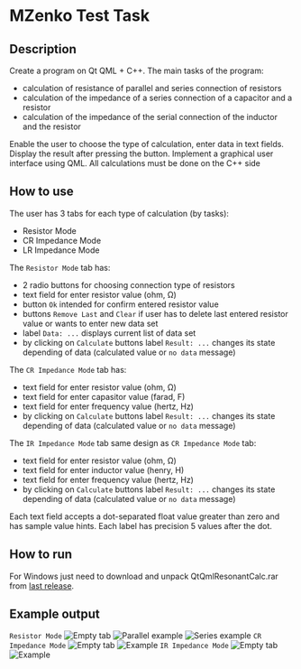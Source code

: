 # MZenko Test Task
## Description
Create a program on Qt QML + C++.
The main tasks of the program:
- calculation of resistance of parallel and series connection of resistors
- calculation of the impedance of a series connection of a capacitor and a resistor
- calculation of the impedance of the serial connection of the inductor and the resistor

Enable the user to choose the type of calculation, enter data in text fields. Display the result after pressing the button.
Implement a graphical user interface using QML.
All calculations must be done on the C++ side
## How to use
The user has 3 tabs for each type of calculation (by tasks):
- Resistor Mode
- CR Impedance Mode
- LR Impedance Mode

The `Resistor Mode` tab has:
- 2 radio buttons for choosing connection type of resistors
- text field for enter resistor value (ohm, Ω)
- button `Ok` intended for confirm entered resistor value
- buttons `Remove Last` and `Clear` if user has to delete last entered resistor value or wants to enter new data set
- label `Data: ...` displays current list of data set
- by clicking on `Calculate` buttons label `Result: ...` changes its state depending of data (calculated value or `no data` message)

The `CR Impedance Mode` tab has:
- text field for enter resistor value (ohm, Ω)
- text field for enter capasitor value (farad, F)
- text field for enter frequency value (hertz, Hz)
- by clicking on `Calculate` buttons label `Result: ...` changes its state depending of data (calculated value or `no data` message)

The `IR Impedance Mode` tab same design as `CR Impedance Mode` tab:
- text field for enter resistor value (ohm, Ω)
- text field for enter inductor value (henry, H)
- text field for enter frequency value (hertz, Hz)
- by clicking on `Calculate` buttons label `Result: ...` changes its state depending of data (calculated value or `no data` message)

Each text field accepts a dot-separated float value greater than zero and has sample value hints.
Each label has precision 5 values ​​after the dot.
## How to run
For Windows just need to download and unpack QtQmlResonantCalc.rar from
[last release](https://github.com/NazarFrenk/mzenko-test-task/releases).
## Example output
`Resistor Mode`
![Empty tab](./resistor_mode_1.png)
![Parallel example](./resistor_mode_2.png)
![Series example](./resistor_mode_3.png)
`CR Impedance Mode`
![Empty tab](./cr_mode_1.png)
![Example](./cr_mode_2.png)
`IR Impedance Mode`
![Empty tab](./ir_mode_1.png)
![Example](./ir_mode_2.png)
